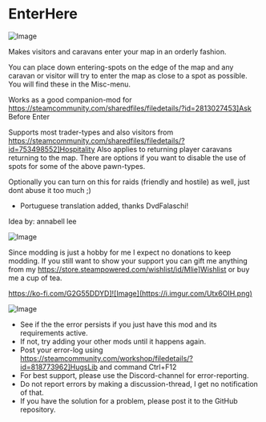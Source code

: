 # EnterHere

![Image](https://i.imgur.com/buuPQel.png)


Makes visitors and caravans enter your map in an orderly fashion. 

You can place down entering-spots on the edge of the map and any caravan or visitor will try to enter the map as close to a spot as possible. You will find these in the Misc-menu.

Works as a good companion-mod for https://steamcommunity.com/sharedfiles/filedetails/?id=2813027453]Ask Before Enter

Supports most trader-types and also visitors from https://steamcommunity.com/sharedfiles/filedetails/?id=753498552]Hospitality
Also applies to returning player caravans returning to the map.
There are options if you want to disable the use of spots for some of the above pawn-types.

Optionally you can turn on this for raids (friendly and hostile) as well, just dont abuse it too much ;)

- Portuguese translation added, thanks DvdFalaschi!

Idea by: annabell lee

![Image](https://i.imgur.com/O0IIlYj.png)

Since modding is just a hobby for me I expect no donations to keep modding. If you still want to show your support you can gift me anything from my https://store.steampowered.com/wishlist/id/Mlie]Wishlist or buy me a cup of tea.

https://ko-fi.com/G2G55DDYD]![Image](https://i.imgur.com/Utx6OIH.png)


![Image](https://i.imgur.com/PwoNOj4.png)



-  See if the the error persists if you just have this mod and its requirements active.
-  If not, try adding your other mods until it happens again.
-  Post your error-log using https://steamcommunity.com/workshop/filedetails/?id=818773962]HugsLib and command Ctrl+F12
-  For best support, please use the Discord-channel for error-reporting.
-  Do not report errors by making a discussion-thread, I get no notification of that.
-  If you have the solution for a problem, please post it to the GitHub repository.



